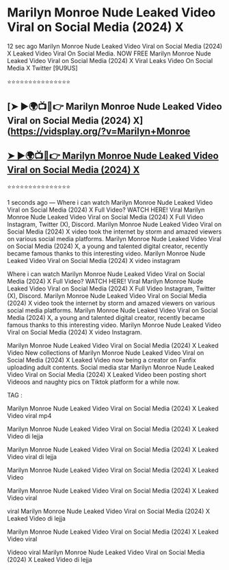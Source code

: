 ﻿# Marilyn Monroe Nude Leaked Video Viral on Social Media (2024) X



12 sec ago Marilyn Monroe Nude Leaked Video Viral on Social Media (2024) X Leaked Video Viral On Social Media. NOW FREE Marilyn Monroe Nude Leaked Video Viral on Social Media (2024) X Viral Leaks Video On Social Media X Twitter [9U9US]

⭐⭐⭐⭐⭐⭐⭐⭐⭐⭐⭐⭐⭐⭐⭐

## [➤ ►🌍📺📱👉 Marilyn Monroe Nude Leaked Video Viral on Social Media (2024) X](https://vidsplay.org/?v=Marilyn+Monroe

## [➤ ►🌍📺📱👉 Marilyn Monroe Nude Leaked Video Viral on Social Media (2024) X](https://vidsplay.org/?v=Marilyn+Monroe)


⭐⭐⭐⭐⭐⭐⭐⭐⭐⭐⭐⭐⭐⭐⭐



1 seconds ago — Where i can watch Marilyn Monroe Nude Leaked Video Viral on Social Media (2024) X Full Video? WATCH HERE! Viral Marilyn Monroe Nude Leaked Video Viral on Social Media (2024) X Full Video Instagram, Twitter (X), Discord. Marilyn Monroe Nude Leaked Video Viral on Social Media (2024) X video took the internet by storm and amazed viewers on various social media platforms. Marilyn Monroe Nude Leaked Video Viral on Social Media (2024) X, a young and talented digital creator, recently became famous thanks to this interesting video. Marilyn Monroe Nude Leaked Video Viral on Social Media (2024) X video instagram

Where i can watch Marilyn Monroe Nude Leaked Video Viral on Social Media (2024) X Full Video? WATCH HERE! Viral Marilyn Monroe Nude Leaked Video Viral on Social Media (2024) X Full Video Instagram, Twitter (X), Discord. Marilyn Monroe Nude Leaked Video Viral on Social Media (2024) X video took the internet by storm and amazed viewers on various social media platforms. Marilyn Monroe Nude Leaked Video Viral on Social Media (2024) X, a young and talented digital creator, recently became famous thanks to this interesting video. Marilyn Monroe Nude Leaked Video Viral on Social Media (2024) X video Instagram.

Marilyn Monroe Nude Leaked Video Viral on Social Media (2024) X Leaked Video New collections of Marilyn Monroe Nude Leaked Video Viral on Social Media (2024) X Leaked Video now being a creator on Fanfix uploading adult contents. Social media star Marilyn Monroe Nude Leaked Video Viral on Social Media (2024) X Leaked Video been posting short Videoos and naughty pics on Tiktok platform for a while now.

TAG :

 

Marilyn Monroe Nude Leaked Video Viral on Social Media (2024) X Leaked Video viral mp4

 

Marilyn Monroe Nude Leaked Video Viral on Social Media (2024) X Leaked Video di lejja

 

Marilyn Monroe Nude Leaked Video Viral on Social Media (2024) X Leaked Video viral di lejja

 

Marilyn Monroe Nude Leaked Video Viral on Social Media (2024) X Leaked Video

 

Marilyn Monroe Nude Leaked Video Viral on Social Media (2024) X Leaked Video viral

 

viral Marilyn Monroe Nude Leaked Video Viral on Social Media (2024) X Leaked Video di lejja

 

Marilyn Monroe Nude Leaked Video Viral on Social Media (2024) X Leaked Video viral

 

Videoo viral Marilyn Monroe Nude Leaked Video Viral on Social Media (2024) X Leaked Video di lejja